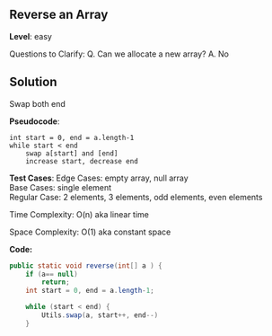 ## Reverse an Array

**Level**: easy

Questions to Clarify:
Q. Can we allocate a new array?
A. No

## Solution
Swap both end

**Pseudocode**:
```
int start = 0, end = a.length-1
while start < end
    swap a[start] and [end]
    increase start, decrease end

```
**Test Cases**:
Edge Cases: empty array, null array  
Base Cases: single element  
Regular Case: 2 elements, 3 elements, odd elements, even elements  

Time Complexity: O(n) aka linear time  

Space Complexity: O(1) aka constant space

**Code:**
```java
public static void reverse(int[] a ) {
    if (a== null)
        return;
    int start = 0, end = a.length-1;

    while (start < end) {
        Utils.swap(a, start++, end--)
    }
